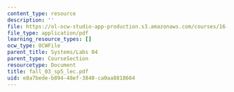 ```yaml
---
content_type: resource
description: ''
file: https://ol-ocw-studio-app-production.s3.amazonaws.com/courses/16-01-unified-engineering-i-ii-iii-iv-fall-2005-spring-2006/e8a7bedeb89448ef3840ca0aa8818664_fall_03_sp5_lec.pdf
file_type: application/pdf
learning_resource_types: []
ocw_type: OCWFile
parent_title: Systems/Labs 04
parent_type: CourseSection
resourcetype: Document
title: fall_03_sp5_lec.pdf
uid: e8a7bede-b894-48ef-3840-ca0aa8818664
---
```

